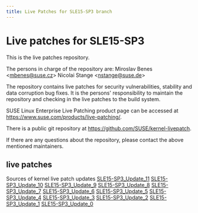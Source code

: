 ```yaml
---
title: Live Patches for SLE15-SP3 branch
---
```

# Live patches for SLE15-SP3
This is the live patches repository.

The persons in charge of the repository are:
Miroslav Benes <[mbenes@suse.cz](mailto:mbenes@suse.cz?subject=SLE15-SP3_Update_11%20branch)>
Nicolai Stange <[nstange@suse.de](mailto:nstange@suse.de?subject=SLE15-SP3_Update_11%20branch)>

The repository contains live patches for security vulnerabilities,
stability and data corruption bug fixes. It is the persons'
responsibility to maintain the repository and checking in the live
patches to the build system.

SUSE Linux Enterprise Live Patching product page can be accessed at
https://www.suse.com/products/live-patching/.

There is a public git repository at
https://github.com/SUSE/kernel-livepatch.

If there are any questions about the repository, please contact the
above mentioned maintainers.


## live patches
Sources of kernel live patch updates [SLE15-SP3_Update_11](https://github.com/SUSE/kernel-livepatch/tree/SLE15-SP3_Update_11) [SLE15-SP3_Update_10](https://github.com/SUSE/kernel-livepatch/tree/SLE15-SP3_Update_10) [SLE15-SP3_Update_9](https://github.com/SUSE/kernel-livepatch/tree/SLE15-SP3_Update_9) [SLE15-SP3_Update_8](https://github.com/SUSE/kernel-livepatch/tree/SLE15-SP3_Update_8) [SLE15-SP3_Update_7](https://github.com/SUSE/kernel-livepatch/tree/SLE15-SP3_Update_7) [SLE15-SP3_Update_6](https://github.com/SUSE/kernel-livepatch/tree/SLE15-SP3_Update_6) [SLE15-SP3_Update_5](https://github.com/SUSE/kernel-livepatch/tree/SLE15-SP3_Update_5) [SLE15-SP3_Update_4](https://github.com/SUSE/kernel-livepatch/tree/SLE15-SP3_Update_4) [SLE15-SP3_Update_3](https://github.com/SUSE/kernel-livepatch/tree/SLE15-SP3_Update_3) [SLE15-SP3_Update_2](https://github.com/SUSE/kernel-livepatch/tree/SLE15-SP3_Update_2) [SLE15-SP3_Update_1](https://github.com/SUSE/kernel-livepatch/tree/SLE15-SP3_Update_1) [SLE15-SP3_Update_0](https://github.com/SUSE/kernel-livepatch/tree/SLE15-SP3_Update_0)
